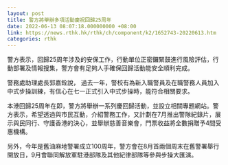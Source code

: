 ```yaml
---
layout: post
title: 警方將舉辦多項活動慶祝回歸25周年
date: 2022-06-13 08:07:18.000000000 +08:00
link: https://news.rthk.hk/rthk/ch/component/k2/1652743-20220613.htm
categories: rthk
---
```


警方表示，回歸25周年涉及的安保工作，行動單位正密鑼緊鼓進行風險評估，行動部署及情報搜集，警方會有足夠人手確保回歸活動能安全順利完成。

警務處助理處長郭嘉銓說， 過去一年，警校有為新入職警員及在職警務人員加入中式步操訓練，有信心在七一正式引入中式步操時，能符合相關要求。

本港回歸25周年在即，警方將舉辦一系列慶回歸活動，並設立相關專題網站。警方表示，希望透過與市民互動，介紹警務工作，又計劃在7月推出警隊紀錄片，展示與民同行、守護香港的決心，並舉辦慈善音樂會，門票收益將全數捐贈予4間受惠機構。

另外，今年是舊油麻地警署成立100周年，警方會在8月首兩個周末在舊警署舉行開放日，9月會聯同解放軍駐港部隊及其他紀律部隊等參與步操大匯演。
